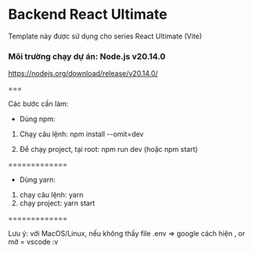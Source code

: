 # Backend React Ultimate
Template này được sử dụng cho series React Ultimate (Vite) 

### Môi trường chạy dự án: Node.js v20.14.0
https://nodejs.org/download/release/v20.14.0/

===

Các bước cần làm:

- Dùng npm:
1. Chạy câu lệnh:  npm install --omit=dev

2. Để chạy project, tại root: npm run dev (hoặc npm start)

=============

- Dùng yarn:
1. chạy câu lệnh: yarn
2. chạy project: yarn start

=============

Lưu ý: với MacOS/Linux, nếu không thấy file .env => google cách hiện , or mở = vscode :v
